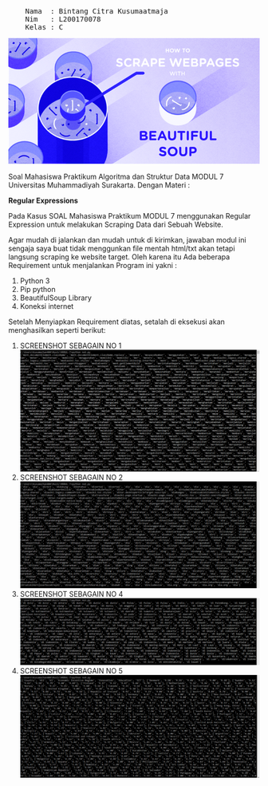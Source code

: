 <pre>
	Nama  : Bintang Citra Kusumaatmaja
	Nim   : L200170078
	Kelas : C
</pre>
<img src="SCREENSHOT/cover.png" alt="">
<p>
	Soal Mahasiswa Praktikum Algoritma dan Struktur Data MODUL 7 Universitas Muhammadiyah Surakarta. Dengan Materi :
</p>
<b>Regular Expressions</b>
<p>
	Pada Kasus SOAL Mahasiswa Praktikum MODUL 7 menggunakan Regular Expression untuk
	melakukan Scraping Data dari Sebuah Website.
</p>
<p>Agar mudah di jalankan dan mudah untuk di kirimkan, jawaban modul ini sengaja saya buat tidak menggunkan file mentah html/txt akan tetapi langsung scraping ke website target. Oleh karena itu Ada beberapa Requirement untuk menjalankan Program ini yakni :</p>
<ol>
	<li>Python 3</li>
	<li>Pip python</li>
	<li>BeautifulSoup Library</li>
	<li>Koneksi internet</li>
</ol>
<p>Setelah Menyiapkan Requirement diatas,  setalah di eksekusi akan menghasilkan seperti berikut:</p>
<ol>
	<li>SCREENSHOT SEBAGAIN NO 1</li>
	<img src="SCREENSHOT/no1.PNG" alt="">
	<li>SCREENSHOT SEBAGAIN NO 2</li>
	<img src="SCREENSHOT/no2.PNG" alt="">
	<li>SCREENSHOT SEBAGAIN NO 4</li>
	<img src="SCREENSHOT/no3.PNG" alt="">
	<li>SCREENSHOT SEBAGAIN NO 5</li>
	<img src="SCREENSHOT/no4.PNG" alt="">
</ol>
